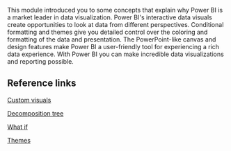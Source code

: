 This module introduced you to some concepts that explain why Power BI is a market leader in data visualization. Power BI's interactive data visuals create opportunities to look at data from different perspectives. Conditional formatting and themes give you detailed control over the coloring and formatting of the data and presentation. The PowerPoint-like canvas and design features make Power BI a user-friendly tool for experiencing a rich data experience. With Power BI you can make incredible data visualizations and reporting possible.

## Reference links

[Custom visuals](https://powerbi.microsoft.com/developers/custom-visualization//?azure-portal=true#)

[Decomposition tree](/power-bi/visuals/power-bi-visualization-decomposition-tree/?azure-portal=true#)

[What if](/power-bi/transform-model/desktop-what-if/?azure-portal=true#)

[Themes](/power-bi/create-reports/desktop-report-themes/?azure-portal=true#)
